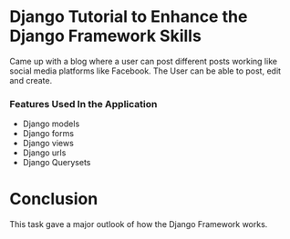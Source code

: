 # Django Tutorial to Enhance the Django Framework Skills
Came up with a blog where a user can post different posts working like social media platforms like Facebook.
The User can be able to post, edit and create.

### Features Used In the Application
- Django models
- Django forms
- Django views
- Django urls
- Django Querysets

# Conclusion
 This task gave a major outlook of how the Django Framework works.